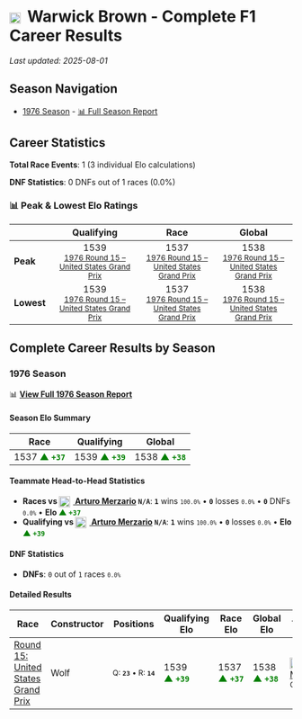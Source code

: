 # <img src="https://upload.wikimedia.org/wikipedia/commons/8/88/Flag_of_Australia_%28converted%29.svg" alt="Australia" width="20" height="auto" style="vertical-align: middle; margin-right: 5px;" onerror="this.outerHTML='🇦🇺'; this.style.marginRight='5px';"/> Warwick Brown - Complete F1 Career Results

*Last updated: 2025-08-01*

## Season Navigation

- [1976 Season](#1976-season) - [📊 Full Season Report](../seasons/1976-season-report)

## Career Statistics

**Total Race Events**: 1 (3 individual Elo calculations)

**DNF Statistics**: 0 DNFs out of 1 races (0.0%)

### 📊 Peak & Lowest Elo Ratings

| &nbsp; | Qualifying | Race | Global |
|-------|------------|------|--------|
| **Peak** | <center> 1539 <br/><small> [1976 Round 15 – United States Grand Prix](../seasons/1976-season-report#round-15-united-states-grand-prix) </small></center> | <center> 1537 <br/><small> [1976 Round 15 – United States Grand Prix](../seasons/1976-season-report#round-15-united-states-grand-prix) </small></center> | <center> 1538  <br/><small> [1976 Round 15 – United States Grand Prix](../seasons/1976-season-report#round-15-united-states-grand-prix) </small></center> |
| **Lowest** | <center> 1539 <br/><small> [1976 Round 15 – United States Grand Prix](../seasons/1976-season-report#round-15-united-states-grand-prix) </small></center> | <center> 1537 <br/><small> [1976 Round 15 – United States Grand Prix](../seasons/1976-season-report#round-15-united-states-grand-prix) </small></center> | <center> 1538 <br/><small> [1976 Round 15 – United States Grand Prix](../seasons/1976-season-report#round-15-united-states-grand-prix) </small></center> |


## Complete Career Results by Season

### 1976 Season

📊 **[View Full 1976 Season Report](../seasons/1976-season-report)**

#### Season Elo Summary

| Race | Qualifying | Global |
|------|------------|--------|
| 1537 **<span style="color: green;">▲&nbsp;`+37`</span>** | 1539 **<span style="color: green;">▲&nbsp;`+39`</span>** | 1538 **<span style="color: green;">▲&nbsp;`+38`</span>** |

#### Teammate Head-to-Head Statistics

- **Races vs [<img src="https://upload.wikimedia.org/wikipedia/commons/0/03/Flag_of_Italy.svg" alt="Italy" width="20" height="auto" style="vertical-align: middle; margin-right: 5px;" onerror="this.outerHTML='🇮🇹'; this.style.marginRight='5px';"/> Arturo Merzario](arturo-merzario) `N/A`**: **`1`** wins <small>`100.0%`</small> • **`0`** losses <small>`0.0%`</small> • **`0`** DNFs <small>`0.0%`</small> • **Elo <span style="color: green;">▲&nbsp;`+37`</span>**
- **Qualifying vs [<img src="https://upload.wikimedia.org/wikipedia/commons/0/03/Flag_of_Italy.svg" alt="Italy" width="20" height="auto" style="vertical-align: middle; margin-right: 5px;" onerror="this.outerHTML='🇮🇹'; this.style.marginRight='5px';"/> Arturo Merzario](arturo-merzario) `N/A`**: **`1`** wins <small>`100.0%`</small> • **`0`** losses <small>`0.0%`</small> • **Elo <span style="color: green;">▲&nbsp;`+39`</span>**

#### DNF Statistics

- **DNFs**: `0` out of `1` races <small>`0.0%`</small>

#### Detailed Results

| Race | Constructor | Positions | Qualifying Elo | Race Elo | Global Elo | Teammate |
|------|-------------|-----------|----------------|----------|------------|----------|
| [Round 15: United States Grand Prix](../seasons/1976-season-report#round-15-united-states-grand-prix) | Wolf | <small>Q:&nbsp;**`23`**&nbsp;•&nbsp;R:&nbsp;**`14`**</small> | 1539 **<span style="color: green;">▲&nbsp;`+39`</span>** | 1537 **<span style="color: green;">▲&nbsp;`+37`</span>** | 1538 **<span style="color: green;">▲&nbsp;`+38`</span>** | [<img src="https://upload.wikimedia.org/wikipedia/commons/0/03/Flag_of_Italy.svg" alt="Italy" width="20" height="auto" style="vertical-align: middle; margin-right: 5px;" onerror="this.outerHTML='🇮🇹'; this.style.marginRight='5px';"/> Arturo Merzario](arturo-merzario)<br/><small>Q:&nbsp;**`N/A`**&nbsp;•&nbsp;R:&nbsp;**`N/A`**</small> |

